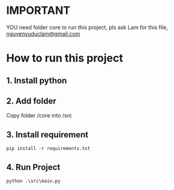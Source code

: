 # IMPORTANT
YOU need folder core to run this project, pls ask Lam for this file, nguyenvuduclam@gmail.com

# How to run this project
## 1. Install python
## 2. Add folder
Copy folder /core into /src
## 3. Install requirement
```
pip install -r requirements.txt
```
## 4. Run Project
```
python .\src\main.py
```